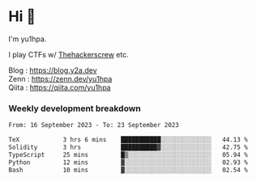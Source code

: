 # Hi 👋

I'm yu1hpa.

I play CTFs w/ [Thehackerscrew](https://www.thehackerscrew.team/) etc.

Blog : https://blog.y2a.dev  
Zenn : https://zenn.dev/yu1hpa  
Qiita : https://qiita.com/yu1hpa  

### Weekly development breakdown

<!--START_SECTION:waka-->

```txt
From: 16 September 2023 - To: 23 September 2023

TeX            3 hrs 6 mins    ███████████░░░░░░░░░░░░░░   44.13 %
Solidity       3 hrs           ██████████▓░░░░░░░░░░░░░░   42.75 %
TypeScript     25 mins         █▒░░░░░░░░░░░░░░░░░░░░░░░   05.94 %
Python         12 mins         ▓░░░░░░░░░░░░░░░░░░░░░░░░   02.93 %
Bash           10 mins         ▓░░░░░░░░░░░░░░░░░░░░░░░░   02.54 %
```

<!--END_SECTION:waka-->

